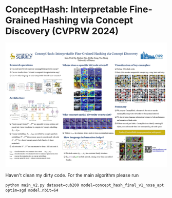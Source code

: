 # ConceptHash: Interpretable Fine-Grained Hashing via Concept Discovery (CVPRW 2024)

![Poster](poster.jpg)

Haven't clean my dirty code. For the main algorithm please run

```commandline
python main_v2.py dataset=cub200 model=concept_hash_final_v1_nosa_apt optim=sgd model.nbit=64
```